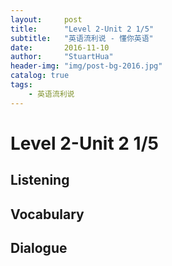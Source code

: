 ```yaml
---
layout:     post
title:      "Level 2-Unit 2 1/5"
subtitle:   "英语流利说 - 懂你英语"
date:       2016-11-10
author:     "StuartHua"
header-img: "img/post-bg-2016.jpg"
catalog: true
tags:
    - 英语流利说
---
```


# Level 2-Unit 2 1/5

<!-- more -->

## Listening



## Vocabulary



## Dialogue




